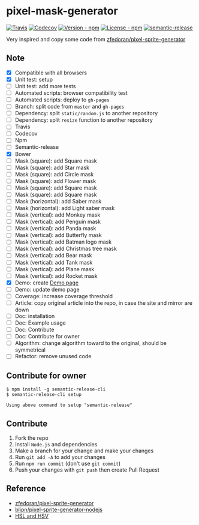 # pixel-mask-generator

[![Travis](https://img.shields.io/travis/jojoee/pixel-mask-generator.svg)](https://travis-ci.org/jojoee/pixel-mask-generator)
[![Codecov](https://img.shields.io/codecov/c/github/jojoee/pixel-mask-generator.svg)](https://codecov.io/github/jojoee/pixel-mask-generator)
[![Version - npm](https://img.shields.io/npm/v/pixel-mask-generator.svg)](https://www.npmjs.com/package/pixel-mask-generator)
[![License - npm](https://img.shields.io/npm/l/pixel-mask-generator.svg)](http://opensource.org/licenses/MIT)
[![semantic-release](https://img.shields.io/badge/%20%20%F0%9F%93%A6%F0%9F%9A%80-semantic--release-e10079.svg?style=flat-square)](https://github.com/semantic-release/semantic-release)

Very inspired and copy some code from [zfedoran/pixel-sprite-generator](https://github.com/zfedoran/pixel-sprite-generator)

## Note
- [x] Compatible with all browsers
- [x] Unit test: setup
- [ ] Unit test: add more tests
- [ ] Automated scripts: browser compatibility test
- [ ] Automated scripts: deploy to `gh-pages`
- [ ] Branch: split code from `master` and `gh-pages`
- [ ] Dependency: split `static/random.js` to another repository
- [ ] Dependency: split `resize` function to another repository
- [ ] Travis
- [ ] Codecov
- [ ] Npm
- [ ] Semantic-release
- [x] Bower
- [ ] Mask (square): add Square mask
- [ ] Mask (square): add Star mask
- [ ] Mask (square): add Circle mask
- [ ] Mask (square): add Flower mask
- [ ] Mask (square): add Square mask
- [ ] Mask (square): add Square mask
- [ ] Mask (horizontal): add Saber mask
- [ ] Mask (horizontal): add Light saber mask
- [ ] Mask (vertical): add Monkey mask
- [ ] Mask (vertical): add Penguin mask
- [ ] Mask (vertical): add Panda mask
- [ ] Mask (vertical): add Butterfly mask
- [ ] Mask (vertical): add Batman logo mask
- [ ] Mask (vertical): add Christmas tree mask
- [ ] Mask (vertical): add Bear mask
- [ ] Mask (vertical): add Tank mask
- [ ] Mask (vertical): add Plane mask
- [ ] Mask (vertical): add Rocket mask
- [x] Demo: create [Demo page](https://jojoee.github.io/pixel-mask-generator/)
- [ ] Demo: update demo page
- [ ] Coverage: increase coverage threshold 
- [ ] Article: copy original article into the repo, in case the site and mirror are down
- [ ] Doc: installation
- [ ] Doc: Example usage
- [ ] Doc: Contribute
- [ ] Doc: Contribute for owner
- [ ] Algorithm: change algorithm toward to the original, should be symmetrical
- [ ] Refactor: remove unused code

## Contribute for owner

```
$ npm install -g semantic-release-cli
$ semantic-release-cli setup

Using above command to setup "semantic-release"
```

## Contribute
1. Fork the repo
2. Install `Node.js` and dependencies
3. Make a branch for your change and make your changes
4. Run `git add -A` to add your changes
5. Run `npm run commit` (don't use `git commit`)
6. Push your changes with `git push` then create Pull Request

## Reference
- [zfedoran/pixel-sprite-generator](https://github.com/zfedoran/pixel-sprite-generator)
- [blipn/pixel-sprite-generator-nodejs](https://github.com/blipn/pixel-sprite-generator-nodejs)
- [HSL and HSV](https://en.wikipedia.org/wiki/HSL_and_HSV)
